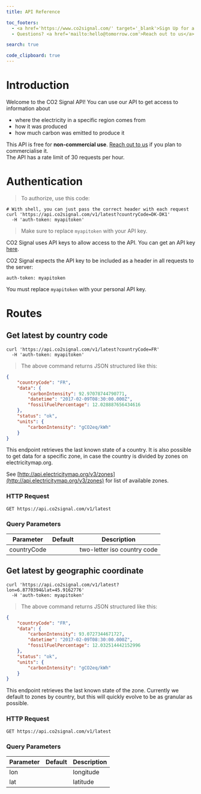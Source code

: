 ```yaml
---
title: API Reference

toc_footers:
  - <a href='https://www.co2signal.com/' target='_blank'>Sign Up for a Developer Key</a>
  - Questions? <a href='mailto:hello@tomorrow.com'>Reach out to us</a>

search: true

code_clipboard: true
---
```


# Introduction

Welcome to the CO2 Signal API! You can use our API to get access to information about

- where the electricity in a specific region comes from
- how it was produced
- how much carbon was emitted to produce it

<aside class="warning">
This API is free for <b>non-commercial use</b>. <a href="mailto:pro@electricitymap.org">Reach out to us</a> if you plan to commercialise it.
</aside>

<aside class="notice">
The API has a rate limit of 30 requests per hour.
</aside>

# Authentication

> To authorize, use this code:

```shell
# With shell, you can just pass the correct header with each request
curl 'https://api.co2signal.com/v1/latest?countryCode=DK-DK1'
  -H 'auth-token: myapitoken'
```

> Make sure to replace `myapitoken` with your API key.

CO2 Signal uses API keys to allow access to the API. You can get an API key [here](http://www.co2signal.com).

CO2 Signal expects the API key to be included as a header in all requests to the server:

`auth-token: myapitoken`

<aside class="success">
You must replace <code>myapitoken</code> with your personal API key.
</aside>

# Routes

## Get latest by country code
```shell
curl 'https://api.co2signal.com/v1/latest?countryCode=FR'
  -H 'auth-token: myapitoken'
```

> The above command returns JSON structured like this:

```json
{
    "countryCode": "FR",
    "data": {
        "carbonIntensity": 92.97078744790771,
        "datetime": "2017-02-09T08:30:00.000Z",
        "fossilFuelPercentage": 12.028887656434616
    },
    "status": "ok",
    "units": {
        "carbonIntensity": "gCO2eq/kWh"
    }
}
```

This endpoint retrieves the last known state of a country. It is also possible to get data for a specific zone, in case the country is divided by zones on electricitymap.org.

See [http://api.electricitymap.org/v3/zones](http://api.electricitymap.org/v3/zones) for list of available zones.

### HTTP Request

`GET https://api.co2signal.com/v1/latest`

### Query Parameters

Parameter | Default | Description
--------- | ------- | -----------
countryCode | | two-letter iso country code

## Get latest by geographic coordinate

```shell
curl 'https://api.co2signal.com/v1/latest?lon=6.8770394&lat=45.9162776'
  -H 'auth-token: myapitoken'
```

> The above command returns JSON structured like this:

```json
{
    "countryCode": "FR",
    "data": {
        "carbonIntensity": 93.0727344671727,
        "datetime": "2017-02-09T08:30:00.000Z",
        "fossilFuelPercentage": 12.032514442152996
    },
    "status": "ok",
    "units": {
        "carbonIntensity": "gCO2eq/kWh"
    }
}
```

This endpoint retrieves the last known state of the zone.
Currently we default to zones by country, but this will quickly evolve to be as granular as possible.

### HTTP Request

`GET https://api.co2signal.com/v1/latest`

### Query Parameters

Parameter | Default | Description
--------- | ------- | -----------
lon | | longitude
lat | | latitude
